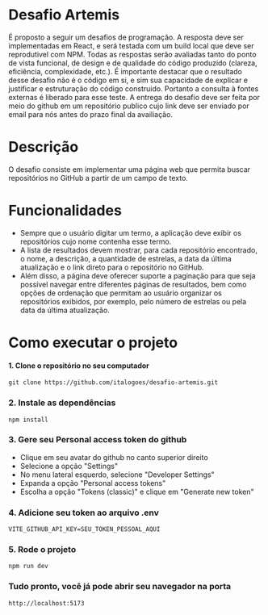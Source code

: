 # Desafio Artemis

É proposto a seguir um desafios de programação. A resposta deve ser implementadas
em React, e será testada com um build local que deve ser reprodutivel com NPM.
Todas as respostas serão avaliadas tanto do ponto de vista funcional, de design e de
qualidade do código produzido (clareza, eficiência, complexidade, etc.).
É importante destacar que o resultado desse desafio não é o código em si, e sim sua
capacidade de explicar e justificar e estruturação do código construido. Portanto a
consulta à fontes externas é liberado para esse teste.
A entrega do desafio deve ser feita por meio do github em um repositório publico cujo
link deve ser enviado por email para nós antes do prazo final da availiação.

# Descrição

O desafio consiste em implementar uma página web que permita buscar repositórios
no GitHub a partir de um campo de texto.

# Funcionalidades

<ul>
  <li>Sempre que o usuário digitar um termo, a aplicação deve exibir os repositórios cujo nome contenha esse termo.</li>
  <li>A lista de resultados devem mostrar, para cada repositório encontrado, o nome, a descrição, a quantidade de estrelas, a data da última atualização e o link direto para o repositório no GitHub.</li>
  <li>Além disso, a página deve oferecer suporte a paginação para que seja possível navegar
entre diferentes páginas de resultados, bem como opções de ordenação que permitam
ao usuário organizar os repositórios exibidos, por exemplo, pelo número de estrelas ou
pela data da última atualização.</li>
</ul>

# Como executar o projeto

#### 1. Clone o repositório no seu computador
```
git clone https://github.com/italogoes/desafio-artemis.git
```

### 2. Instale as dependências
```
npm install
```

### 3. Gere seu Personal access token do github
<ul>
    <li>Clique em seu avatar do github no canto superior direito</li>
    <li>Selecione a opção "Settings"</li>
    <li>No menu lateral esquerdo, selecione "Developer Settings"</li>
    <li>Expanda a opção "Personal access tokens"</li>
    <li>Escolha a opção "Tokens (classic)" e clique em "Generate new token"</li>
</ul>

### 4. Adicione seu token ao arquivo .env
```
VITE_GITHUB_API_KEY=SEU_TOKEN_PESSOAL_AQUI
```

### 5. Rode o projeto
```
npm run dev
```

### Tudo pronto, você já pode abrir seu navegador na porta 
```http://localhost:5173``` 